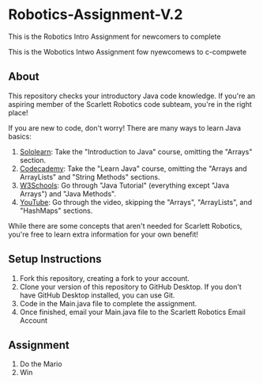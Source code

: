 # Robotics-Assignment-V.2

This is the Robotics Intro Assignment for newcomers to complete

This is the Wobotics Intwo Assignment fow nyewcomews to c-compwete

## About
This repository checks your introductory Java code knowledge. 
If you're an aspiring member of the Scarlett Robotics code subteam,
    you're in the right place!

If you are new to code, don't worry!
There are many ways to learn Java basics:
1. [Sololearn](https://www.sololearn.com/learn/courses/java-introduction):
Take the "Introduction to Java" course, omitting the "Arrays" section.
2. [Codecademy](https://www.codecademy.com/learn/learn-java):
Take the "Learn Java" course, omitting the "Arrays and ArrayLists" and "String Methods" sections.
3. [W3Schools](https://www.w3schools.com/java):
Go through "Java Tutorial" (everything except "Java Arrays") and "Java Methods".
4. [YouTube](https://youtu.be/A74TOX803D0):
Go through the video, skipping the "Arrays", "ArrayLists", and "HashMaps" sections.

While there are some concepts that aren't needed for Scarlett Robotics, 
you're free to learn extra information for your own benefit!


## Setup Instructions
1. Fork this repository, creating a fork to your account.
2. Clone your version of this repository to GitHub Desktop. If you don't have GitHub Desktop installed, you can use Git.
3. Code in the Main.java file to complete the assignment.
4. Once finished, email your Main.java file to the Scarlett Robotics Email Account

## Assignment
1. Do the Mario
2. Win
